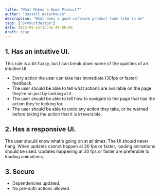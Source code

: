 ```yaml
---
title: "What Makes a Good Product?"
author: "Russell Waterhouse"
description: "What does a good software product look like to me"
tags: ["productdesign"]
date: 2025-08-25T15:42:44-06:00
draft: true
---
```


## 1. Has an intuitive UI.

This rule is a bit fuzzy, but I can break down some of the qualities of an
intuitive UI.

- Every action the user can take has immediate (30fps or faster) feedback.
- The user should be able to tell what actions are available on the page
  they're on just by looking at it.
- The user should be able to tell how to navigate to the page that has the
  action they're looking for.
- The user should be able to undo any action they take, or be warned before taking
  the action that it is irreversible.

## 2. Has a responsive UI.

The user should know what's going on at all times. The UI should
never hang. When updates cannot happen at 30 fps or faster, loading animations
should be used. Updates happening at 30 fps or faster are preferable to loading
animations.


## 3. Secure
- Dependencies updated.
- No pre-auth actions allowed.


